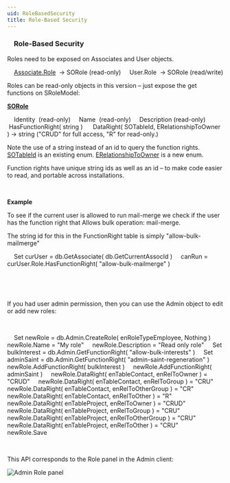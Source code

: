```yaml
---
uid: RoleBasedSecurity
title: Role-Based Security
---
```


###     Role-Based Security

Roles need to be exposed on Associates and User objects.

    [Associate.Role](SUPEROFFICEDBLib~SOAssociate~Role.md)  -&gt; SORole (read-only)
    User.Role  -&gt; SORole (read/write)

Roles can be read-only objects in this version – just expose the get functions on SRoleModel:

**[SORole](SUPEROFFICEDBLib~SORole.md)**

    Identity  (read-only)
    Name  (read-only)
    Description (read-only)
    HasFunctionRight( string ) 
    DataRight( SOTableId, ERelationshipToOwner ) -&gt; string ("CRUD" for full access, "R" for read-only.)

Note the use of a string instead of an id to query the function rights.
[SOTableId](SUPEROFFICEDBLib~Enumerations~SOTableId_EN.md) is an existing enum.
[ERelationshipToOwner](SUPEROFFICEDBLib~Enumerations~EnRelationshipToOwner_EN.md) is a new enum.

Function rights have unique string ids as well as an id – to make code easier to read, and portable across installations.

 

**Example**

To see if the current user is allowed to run mail-merge we check if the user has the function right that Allows bulk operation: mail-merge.

The string id for this in the FunctionRight table is simply "allow-bulk-mailmerge"

    Set curUser = db.GetAssociate( db.GetCurrentAssocId )
    canRun = curUser.Role.HasFunctionRight( "allow-bulk-mailmerge" )

 

 

If you had user admin permission, then you can use the Admin object to edit or add new roles:

 

    Set newRole = db.Admin.CreateRole( enRoleTypeEmployee, Nothing )
    newRole.Name = "My role"
    newRole.Description = "Read only role"
    Set bulkInterest = db.Admin.GetFunctionRight( "allow-bulk-interests" )
    Set adminSaint = db.Admin.GetFunctionRight( "admin-saint-regeneration" )
    newRole.AddFunctionRight( bulkInterest )
    newRole.AddFunctionRight( adminSaint )
    newRole.DataRight( enTableContact, enRelToOwner ) = "CRUD"
    newRole.DataRight( enTableContact, enRelToGroup ) = "CRU"
    newRole.DataRight( enTableContact, enRelToOtherGroup ) = "CR"
    newRole.DataRight( enTableContact, enRelToOther ) = "R"
    newRole.DataRight( enTableProject, enRelToOwner ) = "CRUD"
    newRole.DataRight( enTableProject, enRelToGroup ) = "CRU"
    newRole.DataRight( enTableProject, enRelToOtherGroup ) = "CRU"
    newRole.DataRight( enTableProject, enRelToOther ) = "CRU"
    newRole.Save

 

This API corresponds to the Role panel in the Admin client:

![Admin Role panel](../images/admin%20role.gif)
